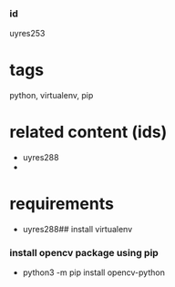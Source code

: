 ### id
uyres253
# tags
python, virtualenv, pip

# related content (ids)
- uyres288
- 

# requirements
- uyres288## install virtualenv

### install opencv package using pip
- python3 -m pip install opencv-python



